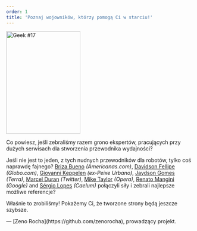 ```yaml
---
order: 1
title: 'Poznaj wojowników, którzy pomogą Ci w starciu!'
---
```


<div class="img-left">
  <img id="geek-17" class="icos-geek" src="http://browserdiet.com/img/17.png" alt="Geek #17" width="199" height="275" />
</div>

Co powiesz, jeśli zebraliśmy razem grono ekspertów, pracujących przy dużych serwisach dla stworzenia przewodnika wydajności?

Jeśli nie jest to jeden, z tych nudnych przewodników dla robotów, tylko coś naprawdę fajnego? [Briza Bueno](http://www.brizabueno.com/) *(Americanas.com)*, [Davidson Fellipe](https://github.com/davidsonfellipe) *(Globo.com)*, [Giovanni Keppelen](https://github.com/keppelen) *(ex-Peixe Urbano)*, [Jaydson Gomes](https://github.com/jaydson) *(Terra)*, [Marcel Duran](https://github.com/marcelduran) *(Twitter)*, [Mike Taylor](https://github.com/miketaylr) *(Opera)*, [Renato Mangini](https://github.com/mangini) *(Google)* and [Sérgio Lopes](http://sergiolopes.org) *(Caelum)* połączyli siły i zebrali najlepsze możliwe referencje?

Właśnie to zrobiliśmy! Pokażemy Ci, że tworzone strony będą jeszcze szybsze.

<p class="project-leader">&mdash; [Zeno Rocha](https://github.com/zenorocha), prowadzący projekt.</p>
